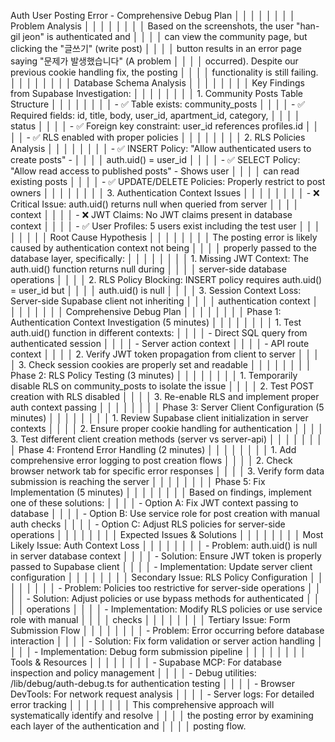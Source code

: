 
Auth User Posting Error - Comprehensive Debug Plan                      │ │
│ │                                                                         │ │
│ │ Problem Analysis                                                        │ │
│ │                                                                         │ │
│ │ Based on the screenshots, the user "han-gil jeon" is authenticated and  │ │
│ │ can view the community page, but clicking the "글쓰기" (write post)     │ │
│ │ button results in an error page saying "문제가 발생했습니다" (A problem │ │
│ │  occurred). Despite our previous cookie handling fix, the posting       │ │
│ │ functionality is still failing.                                         │ │
│ │                                                                         │ │
│ │ Database Schema Analysis                                                │ │
│ │                                                                         │ │
│ │ Key Findings from Supabase Investigation:                               │ │
│ │                                                                         │ │
│ │ 1. Community Posts Table Structure                                      │ │
│ │                                                                         │ │
│ │ - ✅ Table exists: community_posts                                       │ │
│ │ - ✅ Required fields: id, title, body, user_id, apartment_id, category,  │ │
│ │  status                                                                 │ │
│ │ - ✅ Foreign key constraint: user_id references profiles.id              │ │
│ │ - ✅ RLS enabled with proper policies                                    │ │
│ │                                                                         │ │
│ │ 2. RLS Policies Analysis                                                │ │
│ │                                                                         │ │
│ │ - ✅ INSERT Policy: "Allow authenticated users to create posts" -        │ │
│ │ auth.uid() = user_id                                                    │ │
│ │ - ✅ SELECT Policy: "Allow read access to published posts" - Shows user  │ │
│ │  can read existing posts                                                │ │
│ │ - ✅ UPDATE/DELETE Policies: Properly restrict to post owners            │ │
│ │                                                                         │ │
│ │ 3. Authentication Context Issues                                        │ │
│ │                                                                         │ │
│ │ - ❌ Critical Issue: auth.uid() returns null when queried from server    │ │
│ │ context                                                                 │ │
│ │ - ❌ JWT Claims: No JWT claims present in database context               │ │
│ │ - ✅ User Profiles: 5 users exist including the test user                │ │
│ │                                                                         │ │
│ │ Root Cause Hypothesis                                                   │ │
│ │                                                                         │ │
│ │ The posting error is likely caused by authentication context not being  │ │
│ │ properly passed to the database layer, specifically:                    │ │
│ │                                                                         │ │
│ │ 1. Missing JWT Context: The auth.uid() function returns null during     │ │
│ │ server-side database operations                                         │ │
│ │ 2. RLS Policy Blocking: INSERT policy requires auth.uid() = user_id but │ │
│ │  auth.uid() is null                                                     │ │
│ │ 3. Session Context Loss: Server-side Supabase client not inheriting     │ │
│ │ authentication context                                                  │ │
│ │                                                                         │ │
│ │ Comprehensive Debug Plan                                                │ │
│ │                                                                         │ │
│ │ Phase 1: Authentication Context Investigation (5 minutes)               │ │
│ │                                                                         │ │
│ │ 1. Test auth.uid() function in different contexts:                      │ │
│ │   - Direct SQL query from authenticated session                         │ │
│ │   - Server action context                                               │ │
│ │   - API route context                                                   │ │
│ │ 2. Verify JWT token propagation from client to server                   │ │
│ │ 3. Check session cookies are properly set and readable                  │ │
│ │                                                                         │ │
│ │ Phase 2: RLS Policy Testing (3 minutes)                                 │ │
│ │                                                                         │ │
│ │ 1. Temporarily disable RLS on community_posts to isolate the issue      │ │
│ │ 2. Test POST creation with RLS disabled                                 │ │
│ │ 3. Re-enable RLS and implement proper auth context passing              │ │
│ │                                                                         │ │
│ │ Phase 3: Server Client Configuration (5 minutes)                        │ │
│ │                                                                         │ │
│ │ 1. Review Supabase client initialization in server contexts             │ │
│ │ 2. Ensure proper cookie handling for authentication                     │ │
│ │ 3. Test different client creation methods (server vs server-api)        │ │
│ │                                                                         │ │
│ │ Phase 4: Frontend Error Handling (2 minutes)                            │ │
│ │                                                                         │ │
│ │ 1. Add comprehensive error logging to post creation flows               │ │
│ │ 2. Check browser network tab for specific error responses               │ │
│ │ 3. Verify form data submission is reaching the server                   │ │
│ │                                                                         │ │
│ │ Phase 5: Fix Implementation (5 minutes)                                 │ │
│ │                                                                         │ │
│ │ Based on findings, implement one of these solutions:                    │ │
│ │ - Option A: Fix JWT context passing to database                         │ │
│ │ - Option B: Use service role for post creation with manual auth checks  │ │
│ │ - Option C: Adjust RLS policies for server-side operations              │ │
│ │                                                                         │ │
│ │ Expected Issues & Solutions                                             │ │
│ │                                                                         │ │
│ │ Most Likely Issue: Auth Context Loss                                    │ │
│ │                                                                         │ │
│ │ - Problem: auth.uid() is null in server database context                │ │
│ │ - Solution: Ensure JWT token is properly passed to Supabase client      │ │
│ │ - Implementation: Update server client configuration                    │ │
│ │                                                                         │ │
│ │ Secondary Issue: RLS Policy Configuration                               │ │
│ │                                                                         │ │
│ │ - Problem: Policies too restrictive for server-side operations          │ │
│ │ - Solution: Adjust policies or use bypass methods for authenticated     │ │
│ │ operations                                                              │ │
│ │ - Implementation: Modify RLS policies or use service role with manual   │ │
│ │ checks                                                                  │ │
│ │                                                                         │ │
│ │ Tertiary Issue: Form Submission Flow                                    │ │
│ │                                                                         │ │
│ │ - Problem: Error occurring before database interaction                  │ │
│ │ - Solution: Fix form validation or server action handling               │ │
│ │ - Implementation: Debug form submission pipeline                        │ │
│ │                                                                         │ │
│ │ Tools & Resources                                                       │ │
│ │                                                                         │ │
│ │ - Supabase MCP: For database inspection and policy management           │ │
│ │ - Debug utilities: /lib/debug/auth-debug.ts for authentication testing  │ │
│ │ - Browser DevTools: For network request analysis                        │ │
│ │ - Server logs: For detailed error tracking                              │ │
│ │                                                                         │ │
│ │ This comprehensive approach will systematically identify and resolve    │ │
│ │ the posting error by examining each layer of the authentication and     │ │
│ │ posting flow.                        